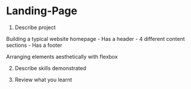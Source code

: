 # Landing-Page

1. Describe project

Building a typical website homepage
    - Has a header
    - 4 different content sections
    - Has a footer

Arranging elements aesthetically with flexbox

2. Describe skills demonstrated







3. Review what you learnt